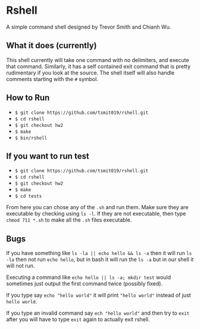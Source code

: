# Rshell
A simple command shell designed by Trevor Smith and Chianh Wu.

## What it does (currently)
This shell currently will take one command with no delimiters, and execute
that command. Similarly, it has a self contained exit command that is pretty
rudimentary if you look at the source. The shell itself will also handle comments
starting with the `#` symbol.

## How to Run
- `$ git clone https://github.com/tsmit019/rshell.git`
- `$ cd rshell`
- `$ git checkout hw2`
- `$ make`
- `$ bin/rshell`

## If you want to run test
- `$ git clone https://github.com/tsmit019/rshell.git`
- `$ cd rshell`
- `$ git checkout hw2`
- `$ make`
- `$ cd tests`

From here you can chose any of the `.sh` and run them. Make sure they are executable by checking using `ls -l`. If they are not executable, then type `chmod 711 *.sh` to make all the `.sh` files executable. 


## Bugs
If you have something like `ls -la || echo hello && ls -a` then it will run `ls -la` then not run `echo hello`, but in bash it will run the `ls -a` but in our shell it will not run.

Executing a command like `echo hello || ls -a; mkdir test` would sometimes just output the first command twice (possibly fixed).

If you type say `echo "hello world"` it will print `"hello world"` instead of just
`hello world`.

If you type an invalid command say `ech "hello world"` and then try to `exit` after
you will have to type `exit` again to actually exit rshell. 
